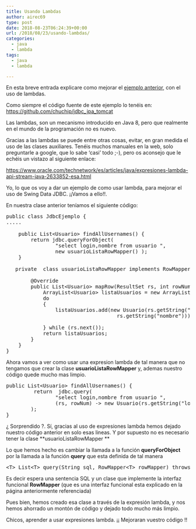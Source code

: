 ```yaml
---
title: Usando Lambdas
author: airec69
type: post
date: 2018-08-23T06:24:39+00:00
url: /2018/08/23/usando-lambdas/
categories:
  - java
  - lambda
tags:
  - java
  - lambda

---
```

En esta breve entrada explicare como mejorar el [ejemplo anterior][1], con el uso de lambdas.

Como siempre el código fuente de este ejemplo lo tenéis en: <a href="https://github.com/chuchip/jdbc_jpa_tomcat" target="_blank" rel="noopener">https://github.com/chuchip/jdbc_jpa_tomcat</a>

Las lambdas, son un mecanismo introducido en Java 8, pero que realmente en el mundo de la programación no es nuevo.

Gracias a las lambdas se puede entre otras cosas, evitar, en gran medida el uso de las clases auxiliares. Tenéis muchos manuales en la web, solo preguntarle a google, que lo sabe &#8216;casi&#8217; todo ;-), pero os aconsejo que le echéis un vistazo al siguiente enlace:

<a href="https://www.oracle.com/technetwork/es/articles/java/expresiones-lambda-api-stream-java-2633852-esa.html" target="_blank" rel="noopener">https://www.oracle.com/technetwork/es/articles/java/expresiones-lambda-api-stream-java-2633852-esa.html</a>

Yo, lo que os voy a dar un ejemplo de como usar lambda, para mejorar el uso de Swing Data JDBC. ¡¡Vamos a ello!!.

En nuestra clase anterior teníamos el siguiente código:

<pre>public class JdbcEjemplo {
.....
       
    public List&lt;Usuario&gt; findAllUsernames() {
        return jdbc.queryForObject(
                "select login,nombre from usuario ",
                new usuarioListaRowMapper() );
    }
   
   private  class usuarioListaRowMapper implements RowMapper&lt;List&lt;Usuario&gt;&gt; {

        @Override
        public List&lt;Usuario&gt; mapRow(ResultSet rs, int rowNum) throws SQLException {
            ArrayList&lt;Usuario&gt; listaUsuarios = new ArrayList();
            do
            {
                listaUsuarios.add(new Usuario(rs.getString("login"),
                                    rs.getString("nombre")));

            } while (rs.next());
            return listaUsuarios;
        }
    }
}</pre>

Ahora vamos a ver como usar una expresion lambda de tal manera que no tengamos que crear la clase **usuarioListaRowMapper** y, ademas nuestro código quede mucho mas limpio.

<pre>public List&lt;Usuario&gt; findAllUsernames() {
         return  jdbc.query(
                "select login,nombre from usuario ",
                (rs, rowNum) -&gt; new Usuario(rs.getString("login"),rs.getString("nombre"))
        );
}</pre>

¿ Sorprendido ?. Sí, gracias al uso de expresiones lambda hemos dejado nuestro código anterior en solo esas lineas. Y por supuesto no es necesario tener la clase **usuarioListaRowMapper **

Lo que hemos hecho es cambiar la llamada a la función **queryForObject** por la llamada a la función **query** que esta definida de tal manera

<pre>&lt;T&gt; List&lt;T&gt; query(String sql, RowMapper&lt;T&gt; rowMapper) throws DataAccessException;</pre>

Es decir espera una sentencia SQL y un clase que implemente la interfaz funcional **RowMapper** (que es una interfaz funcional esta explicado en la página anteriormente referenciada)

Pues bien, hemos creado esa clase a través de la expresión lambda, y nos hemos ahorrado un montón de código y dejado todo mucho más limpio.

Chicos, aprender a usar expresiones lambda. ¡¡ Mejoraran vuestro código !!

 [1]: /2018/08/22/acceso-a-base-de-datos-con-jdbc-spring/